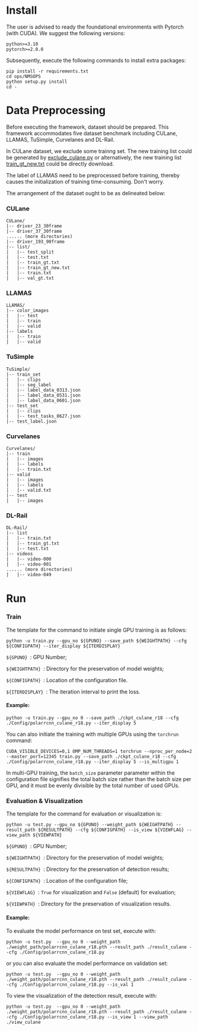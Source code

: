 # Install
The user is advised to ready the foundational environments with Pytorch (with CUDA). We suggest the following versions:
```
python>=3.10
pytorch>=2.0.0
```
Subsequently, execute the following commands to install extra packages:
```
pip install -r requirements.txt
cd ops/NMSOPS
python setup.py install
cd -
```

# Data Preprocessing

Before executing the framework, dataset should be prepared. This framework accommodates five dataset benchmark including CULane, LLAMAS, TuSimple, Curvelanes and DL-Rail.

In CULane dataset, we exclude some trainng set. The new training list could be generated by [exclude_culane.py](./exclude_culane.py) or alternatively, the new training list [train_gt_new.txt](https://github.com/ShqWW/PolarRCNN/releases/download/v0.0/train_gt_new.txt) could be directly download.

The label of LLAMAS need to be preprocessed before training, thereby causes the initialization  of training time-consuming. Don't worry.


The arrangement of the dataset ought to be as delineated below:
### CULane
```
CULane/
|-- driver_23_30frame
|-- driver_37_30frame
...... (more directories)
|-- driver_193_90frame
|-- list/
|   |-- test_split
|   |-- test.txt
|   |-- train_gt.txt
|   |-- train_gt_new.txt
|   |-- train.txt
|   |-- val_gt.txt
```

### LLAMAS
```
LLAMAS/
|-- color_images
|   |-- test
|   |-- train
|   |-- valid
|-- labels
|   |-- train
|   |-- valid
```

### TuSimple 
```
TuSimple/
|-- train_set
|   |-- clips
|   |-- seg_label
|   |-- label_data_0313.json
|   |-- label_data_0531.json
|   |-- label_data_0601.json
|-- test_set
|   |-- clips
|   |-- test_tasks_0627.json
|-- test_label.json
```


### Curvelanes
```
Curvelanes/
|-- train
|   |-- images
|   |-- labels
|   |-- train.txt
|-- valid
|   |-- images
|   |-- labels
|   |-- valid.txt
|-- test
|   |-- images
```
### DL-Rail
```
DL-Rail/
|-- list
|   |-- train.txt
|   |-- train_gt.txt
|   |-- test.txt
|-- videos
|   |-- video-000
|   |-- video-001
...... (more directories)
|   |-- video-049
```



# Run

### Train

The template for the command to initiate single GPU training is as follows:
```
python -u train.py --gpu_no ${GPUNO} --save_path ${WEIGHTPATH} --cfg ${CONFIGPATH} --iter_display ${ITERDISPLAY}
```
`${GPUNO} `: GPU Number;

`${WEIGHTPATH} `: Directory for the preservation of model weights;

`${CONFIGPATH} `: Location of the configuration file.

`${ITERDISPLAY} `: The iteration interval to print the loss.

#### Example:
```
python -u train.py --gpu_no 0 --save_path ./ckpt_culane_r18 --cfg ./Config/polarrcnn_culane_r18.py --iter_display 5
```

You can also initiate the training with multiple GPUs using the `torchrun` command:
```
CUDA_VISIBLE_DEVICES=0,1 OMP_NUM_THREADS=1 torchrun --nproc_per_node=2 --master_port=12345 train.py --save_path ./ckpt_culane_r18 --cfg ./Config/polarrcnn_culane_r18.py --iter_display 5 --is_multigpu 1
```
In multi-GPU training, the `batch_size` parameter parameter within the configuration file signifies the total batch size rather than the batch size per GPU, and it must be evenly divisible by the total number of used GPUs.

### Evaluation & Visualization
The template for the command for evaluation or visualization is:
```
python -u test.py --gpu_no ${GPUNO} --weight_path ${WEIGHTPATH} --result_path ${RESULTPATH} --cfg ${CONFIGPATH} --is_view ${VIEWFLAG} --view_path ${VIEWPATH}
```
`${GPUNO} `: GPU Number;

`${WEIGHTPATH} `: Directory for the preservation of model weights;

`${RESULTPATH} `: Directory for the preservation of detection results;

`${CONFIGPATH} `: Location of the configuration file;

`${VIEWFLAG} `: `True` for visualization and `False` (default) for evaluation;

`${VIEWPATH} `: Directory for the preservation of visualization results.

#### Example:

To evaluate the model performance on test set, execute with:
```
python -u test.py  --gpu_no 0 --weight_path ./weight_path/polarrcnn_culane_r18.pth --result_path ./result_culane --cfg ./Config/polarrcnn_culane_r18.py
```

or you can also evaluate the model performance on validation set:
```
python -u test.py  --gpu_no 0 --weight_path ./weight_path/polarrcnn_culane_r18.pth --result_path ./result_culane --cfg ./Config/polarrcnn_culane_r18.py --is_val 1
```

To view the visualization of the detection result, execute with:
```
python -u test.py  --gpu_no 0 --weight_path ./weight_path/polarrcnn_culane_r18.pth --result_path ./result_culane --cfg ./Config/polarrcnn_culane_r18.py --is_view 1 --view_path ./view_culane
```



